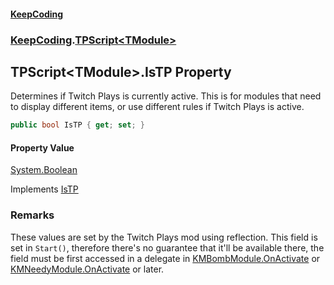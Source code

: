 #### [KeepCoding](index.md 'index')
### [KeepCoding](KeepCoding.md 'KeepCoding').[TPScript&lt;TModule&gt;](TPScript_TModule_.md 'KeepCoding.TPScript&lt;TModule&gt;')
## TPScript&lt;TModule&gt;.IsTP Property
Determines if Twitch Plays is currently active. This is for modules that need to display different items, or use different rules if Twitch Plays is active.  
```csharp
public bool IsTP { get; set; }
```
#### Property Value
[System.Boolean](https://docs.microsoft.com/en-us/dotnet/api/System.Boolean 'System.Boolean')

Implements [IsTP](ITP_IsTP.md 'KeepCoding.ITP.IsTP')  
### Remarks
These values are set by the Twitch Plays mod using reflection. This field is set in `Start()`, therefore there's no guarantee that it'll be available there, the field must be first accessed in a delegate in [KMBombModule.OnActivate](https://docs.microsoft.com/en-us/dotnet/api/KMBombModule.OnActivate 'KMBombModule.OnActivate') or [KMNeedyModule.OnActivate](https://docs.microsoft.com/en-us/dotnet/api/KMNeedyModule.OnActivate 'KMNeedyModule.OnActivate') or later.  
